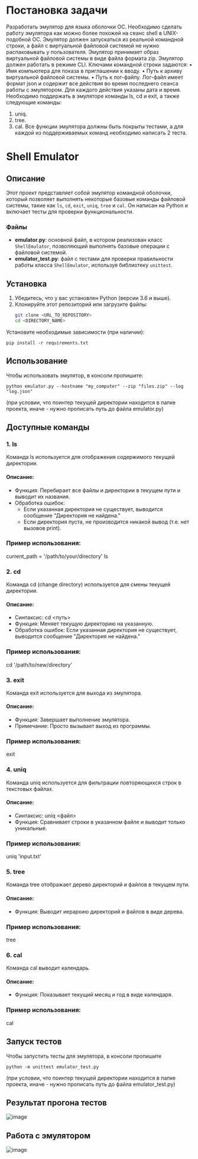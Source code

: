 # Постановка задачи
Разработать эмулятор для языка оболочки ОС. Необходимо сделать работу
эмулятора как можно более похожей на сеанс shell в UNIX-подобной ОС.
Эмулятор должен запускаться из реальной командной строки, а файл с
виртуальной файловой системой не нужно распаковывать у пользователя.
Эмулятор принимает образ виртуальной файловой системы в виде файла формата
zip. Эмулятор должен работать в режиме CLI.
Ключами командной строки задаются:
• Имя компьютера для показа в приглашении к вводу.
• Путь к архиву виртуальной файловой системы.
• Путь к лог-файлу.
Лог-файл имеет формат json и содержит все действия во время последнего
сеанса работы с эмулятором. Для каждого действия указаны дата и время.
Необходимо поддержать в эмуляторе команды ls, cd и exit, а также
следующие команды:
1. uniq.
2. tree.
3. cal.
Все функции эмулятора должны быть покрыты тестами, а для каждой из
поддерживаемых команд необходимо написать 2 теста.

# Shell Emulator

## Описание
Этот проект представляет собой эмулятор командной оболочки, который позволяет выполнять некоторые базовые команды файловой системы, такие как `ls`, `cd`, `exit`, `uniq`, `tree` и `cal`. Он написан на Python и включает тесты для проверки функциональности.

### Файлы
- **emulator.py**: основной файл, в котором реализован класс `ShellEmulator`, позволяющий выполнять базовые операции с файловой системой.
- **emulator_test.py**: файл с тестами для проверки правильности работы класса `ShellEmulator`, используя библиотеку `unittest`.

## Установка

1. Убедитесь, что у вас установлен Python (версии 3.6 и выше).
2. Клонируйте этот репозиторий или загрузите файлы:
   ```bash
   git clone <URL_TO_REPOSITORY>
   cd <DIRECTORY_NAME>
   ```
Установите необходимые зависимости (при наличии):

  ```pip install -r requirements.txt```

## Использование

Чтобы использовать эмулятор, в консоли пропишите:

```python emulator.py --hostname "my_computer" --zip "files.zip" --log "log.json"```

(при условии, что поинтер текущей директории находится в папке проекта, иначе - нужно прописать путь до файла emulator.py)

## Доступные команды

### 1. ls
Команда ls используется для отображения содержимого текущей директории.

#### Описание:
- Функция: Перебирает все файлы и директории в текущем пути и выводит их названия.
- Обработка ошибок: 
  - Если указанная директория не существует, выводится сообщение "Директория не найдена."
  - Если директория пуста, не производится никакой вывод (т.е. нет вызовов print).

### Пример использования:

current_path = '/path/to/your/directory'
ls

### 2. cd
Команда cd (change directory) используется для смены текущей директории.

#### Описание:
- Синтаксис: cd <путь>
- Функция: Меняет текущую директорию на указанную.
- Обработка ошибок: Если указанная директория не существует, выводится сообщение "Директория не найдена."

### Пример использования:

cd '/path/to/new/directory'

### 3. exit
Команда exit используется для выхода из эмулятора.

#### Описание:
- Функция: Завершает выполнение эмулятора.
- Примечание: Просто вызывает выход из программы.

### Пример использования:

exit

### 4. uniq
Команда uniq используется для фильтрации повторяющихся строк в текстовых файлах.

#### Описание:
- Синтаксис: uniq <файл>
- Функция: Сравнивает строки в указанном файле и выводит только уникальные.

### Пример использования:

uniq 'input.txt'

### 5. tree
Команда tree отображает дерево директорий и файлов в текущем пути.

#### Описание:
- Функция: Выводит иерархию директорий и файлов в виде дерева.

### Пример использования:

tree

### 6. cal
Команда cal выводит календарь.

#### Описание:
- Функция: Показывает текущий месяц и год в виде календаря.

### Пример использования:

cal

## Запуск тестов
Чтобы запустить тесты для эмулятора, в консоли пропишите

```python -m unittest emulator_test.py```

(при условии, что поинтер текущей директории находится в папке проекта, иначе - нужно прописать путь до файла emulator_test.py)

## Результат прогона тестов
![image](https://github.com/user-attachments/assets/2af34e25-0662-40f3-916f-172da4046fe0)

## Работа с эмулятором
![image](https://github.com/user-attachments/assets/594dbd64-2b47-4e13-9495-5c4e07150631)



